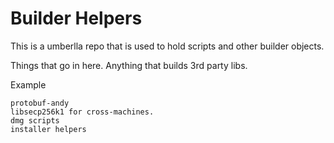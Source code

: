 # Builder Helpers


This is a umberlla repo that is used to hold scripts and other builder objects.

Things that go in here. Anything that builds 3rd party libs. 

Example
 
    protobuf-andy
    libsecp256k1 for cross-machines.
    dmg scripts 
    installer helpers
